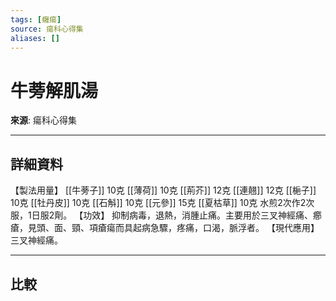 ```yaml
---
tags: [癰瘍]
source: 瘍科心得集
aliases: []
---
```


# 牛蒡解肌湯

**來源**: 瘍科心得集  

---

## 詳細資料
【製法用量】 [[牛蒡子]] 10克 [[薄荷]] 10克 [[荊芥]] 12克 [[連翹]] 12克 [[梔子]] 10克 [[牡丹皮]] 10克 [[石斛]] 10克 [[元參]] 15克 [[夏枯草]] 10克
水煎2次作2次服，1日服2劑。
【功效】
抑制病毒，退熱，消腫止痛。主要用於三叉神經痛、癤瘡，見頭、面、頸、項瘡瘍而具起病急驟，疼痛，口渴，脈浮者。
【現代應用】
三叉神經痛。

---

## 比較
